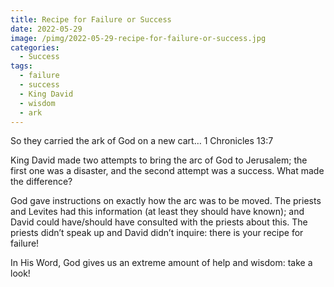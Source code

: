 ```yaml
---
title: Recipe for Failure or Success
date: 2022-05-29
image: /pimg/2022-05-29-recipe-for-failure-or-success.jpg
categories:
  - Success
tags:
  - failure
  - success
  - King David
  - wisdom
  - ark
---
```


<p data-block-key="znn0j">So they carried the ark of God on a new cart…    1 Chronicles 13:7</p><p data-block-key="58k43">King David made two attempts to bring the arc of God to Jerusalem; the first one was a disaster, and the second attempt was a success. What made the difference?</p><p data-block-key="6sa3u">God gave instructions on exactly how the arc was to be moved. The priests and Levites had this information (at least they should have known); and David could have/should have consulted with the priests about this. The priests didn’t speak up and David didn’t inquire: there is your recipe for failure!</p><p data-block-key="e3bd1">In His Word, God gives us an extreme amount of help and wisdom: take a look!</p>

